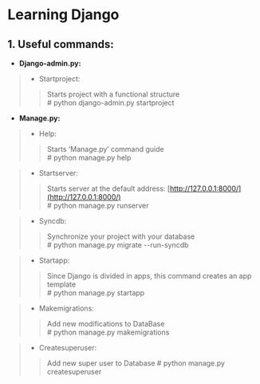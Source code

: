 # Learning Django
## 1. Useful commands:
* **Django-admin.py:**

>* Startproject:
>>Starts project with a functional structure  
>>\# python django-admin.py startproject

* **Manage.py:**
>* Help:
>>Starts  ‘Manage.py’ command guide  
>>\# 	python manage.py help

>* Startserver:
>>Starts server at the default address: [http://127.0.0.1:8000/](http://127.0.0.1:8000/)  
>>\#	python manage.py runserver

>* Syncdb:
>>Synchronize your project with your database  
>>\#	python manage.py migrate --run-syncdb

>* Startapp:
>>Since Django is divided in apps, this command creates an app template  
>>\#	python manage.py startapp

>* Makemigrations:
>>Add new modifications to DataBase  
>>\#    python manage.py makemigrations

>* Createsuperuser:
>>Add new super user to Database 
>>\#    python manage.py createsuperuser